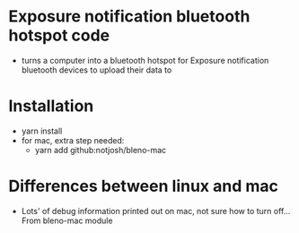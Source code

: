 #  Exposure notification bluetooth hotspot code
* turns a computer into a bluetooth hotspot for Exposure notification bluetooth devices to upload their data to
#  Installation
* yarn install
* for mac, extra step needed:
    - yarn add github:notjosh/bleno-mac
#  Differences between linux and mac
*  Lots' of debug information printed out on mac, not sure how to turn off... From bleno-mac module
